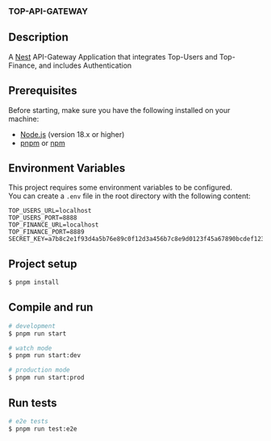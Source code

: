 ### TOP-API-GATEWAY

## Description

A [Nest](https://github.com/nestjs/nest) API-Gateway Application 
that integrates Top-Users and Top-Finance, and includes Authentication


## Prerequisites

Before starting, make sure you have the following installed on your machine:

- [Node.js](https://nodejs.org/) (version 18.x or higher)
- [pnpm](https://pnpm.io/) or [npm](https://www.npmjs.com/)


## Environment Variables

This project requires some environment variables to be configured.  
You can create a `.env` file in the root directory with the following content:

```env
TOP_USERS_URL=localhost
TOP_USERS_PORT=8888
TOP_FINANCE_URL=localhost
TOP_FINANCE_PORT=8889
SECRET_KEY=a7b8c2e1f93d4a5b76e89c0f12d3a456b7c8e9d0123f45a67890bcdef1234567
```

## Project setup

```bash
$ pnpm install
```

## Compile and run

```bash
# development
$ pnpm run start

# watch mode
$ pnpm run start:dev

# production mode
$ pnpm run start:prod
```

## Run tests

```bash
# e2e tests
$ pnpm run test:e2e
```


